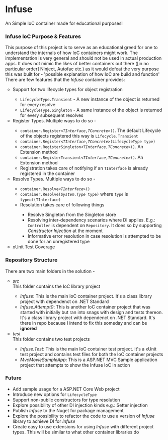 # Infuse
<div style="font:bold"> An Simple IoC container made for educational purposes!</div>

<h3>Infuse IoC Purpose & Features</h3>
<p>
  This purpose of this project is to serve as an educational greed for one to understand the internals of how IoC containers might work. 
  The implementation is very general and should not be used in actual production apps.   It does not mimic the likes of better containers
  out there ([in no particular order] Ninject, Autofac etc.) as it would defeat the very purpose this was built for - 'possible explanation of how IoC are build and function'
  <br/>
  There are few features that the <i>Infuse</i> container provides:
  <ul style="list-style-type:circle">
    <li>Support for two lifecycle types for object registration</li>
      <ul>
        <li><code>LifecycleType.Transient</code> - A new instance of the object is returned for every resolve</li>
        <li><code>LifecycleType.Singleton</code> - A same instance of the object is returned for every subsequent resolves</li>
      </ul>
    <li>Register Types. Multiple ways to do so - </li>
    <ul>
      <li><code>container.Register<<i>TInterface</i>,<i>TConcrete</i>>()</code>. The default Lifecycle of the objects registered 
      this way is <code>Lifecycle.Transient</code></li>
      <li><code>container.Register<<i>TInterface</i>,<i>TConcrete</i>>(LifecycleType type)</code></li>
      <li><code>container.RegisterSingleton<<i>TInterface</i>,<i>TConcrete</i>>()</code>. An Extension method</li>
      <li><code>container.RegisterTransient<<i>TInterface</i>,<i>TConcrete</i>>()</code>. An Extension method</li>
      <li>Registration takes care of notifying if an <code>TInterface</code> is already registered in the container</li>
    </ul>
    <li>Resolve Types. Multiple ways to do so - </li>
    <ul>
      <li><code>container.Resolve<<i>TInterface</i>>()</code></li>
      <li><code>container.Resolve(<i>System.Type</i> type)</code> where <code>type</code> is <code>typeof(TInterface)</code></li>
      <li>Resolution takes care of following things</li>
      <ul>
        <li>Resolve Singleton from the Singleton store</li>
        <li>Resolving inter-dependency scenarios where DI applies. E.g.: <code>Controller</code> is dependent on 
        <code>Repository</code>. It does so by supporting <i>Constructor Injection</i> at the moment</li>
        <li>Informative error resolution in case resolution is attempted to be done for an unregistered type</li>
      </ul>
    </ul>
    <li>xUnit Test Coverage</li>
  </ul>
</p>

<h3>Repository Structure</h3>
<p>
  There are two main folders in the solution - 
  <ul style="list-style-type:circle">
    <li><i>src</i><br>
    This folder contains the IoC library project</li>
    <ul>
        <li><i>Infuse</i>: This is the main IoC container project. It's a class library project with dependenct on .NET Standard</li>
        <li><i>Infuse.Attempt0</i>: This is another IoC container project that was started with initially but ran into snags 
        with design and tests thereon. It's a class library project with dependenct on .NET Standard. 
        It's there in repo because I intend to fix this someday and can be <b>ignored</b></li>
    </ul>
    <li><i>test</i><br/>
    This folder contains two test projects
    </li>
    <ul>
      <li><i>Infuse.Test</i>: This is the main IoC container test project. It's a xUnit test project 
      and contains test files for both the IoC container projects</li>
      <li><i>MvcMovieSampleApp</i>: This is a ASP.NET MVC Sample application project that attempts to show the Infuse IoC in action</li>
    </ul>
  </ul>
</p>

<h3>Future</h3>
<p>
  <ul>
    <li>Add sample usage for a ASP.NET Core Web project</li>
    <li>Introduce new options for <code>LifecycleType</code></li>
    <li>Support non-public constructors for type resolution</li>
    <li>Explore possibility of other DI injection kinds e.g.: Setter injection</li>
    <li>Publish <i>Infuse</i> to the Nuget for package management</li>
    <li>Explore the possibility to refactor the code to use a version of <i>Infuse</i> library to achieve DI for <i>Infuse</i></li>
    <li>Create easy to use extensions for using <i>Infuse</i> with different project types. This will be similar to what other container libraries do</li>
</ul>
</p>
